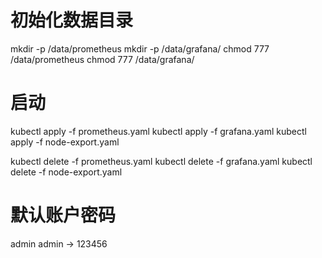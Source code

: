 # 初始化数据目录
mkdir -p /data/prometheus
mkdir -p /data/grafana/
chmod 777 /data/prometheus
chmod 777 /data/grafana/

# 启动
kubectl apply -f prometheus.yaml
kubectl apply -f grafana.yaml
kubectl apply -f node-export.yaml

kubectl delete -f prometheus.yaml
kubectl delete -f grafana.yaml
kubectl delete -f node-export.yaml

# 默认账户密码
admin admin -> 123456
